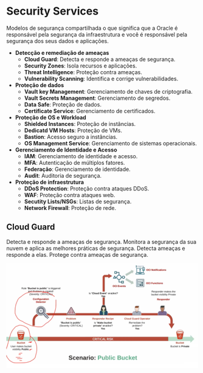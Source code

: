 # Security Services

Modelos de segurança compartilhada o que significa que a Oracle é responsável pela segurança da infraestrutura e você é responsável pela segurança dos seus dados e aplicações.

- **Detecção e remediação de ameaças**
  - **Cloud Guard**: Detecta e responde a ameaças de segurança.
  - **Security Zones**: Isola recursos e aplicações.
  - **Threat Intelligence**: Proteção contra ameaças.
  - **Vulnerability Scanning**: Identifica e corrige vulnerabilidades.
- **Proteção de dados**
  - **Vault key Management**: Gerenciamento de chaves de criptografia.
  - **Vault Secrets Management**: Gerenciamento de segredos.
  - **Data Safe**: Proteção de dados.
  - **Certificate Service**: Gerenciamento de certificados.
- **Proteção de OS e Workload**
  - **Shielded Instances**: Proteção de instâncias.
  - **Dedicatd VM Hosts**: Proteção de VMs.
  - **Bastion**: Acesso seguro a instâncias.
  - **OS Management Service**: Gerenciamento de sistemas operacionais.
- **Gerenciamento de Identidade e Acesso**
  - **IAM**: Gerenciamento de identidade e acesso.
  - **MFA**: Autenticação de múltiplos fatores.
  - **Federação**: Gerenciamento de identidade.
  - **Audit**: Auditoria de segurança.
- **Proteção de infraestrutura**
  - **DDoS Protection**: Proteção contra ataques DDoS.
  - **WAF**: Proteção contra ataques web.
  - **Secutity Lists/NSGs**: Listas de segurança.
  - **Network Firewall**: Proteção de rede.

## Cloud Guard

Detecta e responde a ameaças de segurança. Monitora a segurança da sua nuvem e aplica as melhores práticas de segurança. Detecta ameaças e responde a elas. Protege contra ameaças de segurança.

![Cloud Guard](./images/cloudguard-bucket.png)


